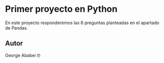 ﻿# Primer proyecto en Python

En este proyecto responderemos las 6 preguntas planteadas en el apartado de Pandas.

## Autor

George Ababei 🤓
